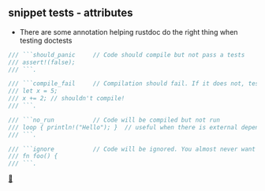 ## snippet tests - attributes

* There are some annotation helping rustdoc do the right thing when testing doctests

```rust
/// ```should_panic     // Code should compile but not pass a tests
/// assert!(false);
/// ```.

/// ```compile_fail     // Compilation should fail. If it does not, test fails
/// let x = 5;
/// x += 2; // shouldn't compile!
/// ```.

/// ```no_run           // Code will be compiled but not run
/// loop { println!("Hello"); }  // useful when there is external dependencies
/// ```.

/// ```ignore           // Code will be ignored. You almost never want that
/// fn foo() {
/// ```.
```

[📒](https://doc.rust-lang.org/rustdoc/documentation-tests.html#attributes)